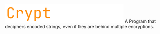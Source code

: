 <img src="https://github.com/fosterchild1/Cryptographer/blob/master/resources/text.png" width="381" height="61">
A Program that deciphers encoded strings, even if they are behind multiple encryptions.
